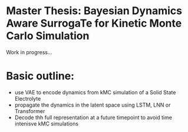 # Master Thesis: Bayesian Dynamics Aware SurrogaTe for Kinetic Monte Carlo Simulation



Work in progress...

# Basic outline:

- use VAE to encode dynamics from kMC simulation of a Solid State Electrolyte
- propagate the dynamics in the latent space using LSTM, LNN or Transformer
- Decode thh full representation at a future timepoint to avoid time intenisve kMC simulations

